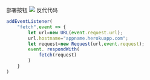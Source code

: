 ﻿部署按钮
[![](https://www.herokucdn.com/deploy/button.png)](https://heroku.com/deploy?template=https://github.com/Bechtelarlarissa/v2sese-wz.git)
反代代码
```js
addEventListener(
    "fetch",event => {
        let url=new URL(event.request.url);
        url.hostname="appname.herokuapp.com";
        let request=new Request(url,event.request);
        event. respondWith(
            fetch(request)
        )
    }
)
```
